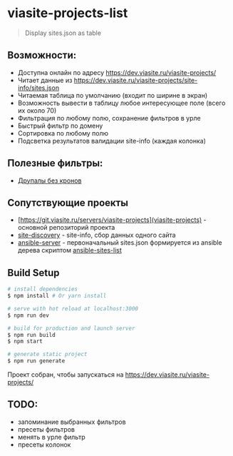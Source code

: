 # viasite-projects-list

> Display sites.json as table

## Возможности:
- Доступна онлайн по адресу https://dev.viasite.ru/viasite-projects/
- Читает данные из https://dev.viasite.ru/viasite-projects/site-info/sites.json
- Читаемая таблица по умолчанию (входит по ширине в экран)
- Возможность вывести в таблицу любое интересующее поле (всего их около 70)
- Фильтрация по любому полю, сохранение фильтров в урле
- Быстрый фильтр по домену
- Сортировка по любому полю
- Подсветка результатов валидации site-info (каждая колонка)

## Полезные фильтры:
- [Друпалы без кронов](https://dev.viasite.ru/viasite-projects/?q=site_info.engine%3Adrupal%20site_info.cron%3A0%20prod%3A1)

## Сопутствующие проекты
- [https://git.viasite.ru/servers/viasite-projects](viasite-projects) - основной репозиторий проекта
- [site-discovery](https://github.com/viasite/site-discovery) - site-info, сбор данных одного сайта
- [ansible-server](https://git.viasite.ru/ansible/ansible-server) - первоначальный sites.json формируется из ansible дерева скриптом [ansible-sites-list](https://git.viasite.ru/ansible/ansible-server/blob/master/scripts/ansible-sites-list)


## Build Setup

``` bash
# install dependencies
$ npm install # Or yarn install

# serve with hot reload at localhost:3000
$ npm run dev

# build for production and launch server
$ npm run build
$ npm start

# generate static project
$ npm run generate
```

Проект собран, чтобы запускаться на https://dev.viasite.ru/viasite-projects/

## TODO:
- запоминание выбранных фильтров
- пресеты фильтров
- менять в урле фильтр
- пресеты колонок
